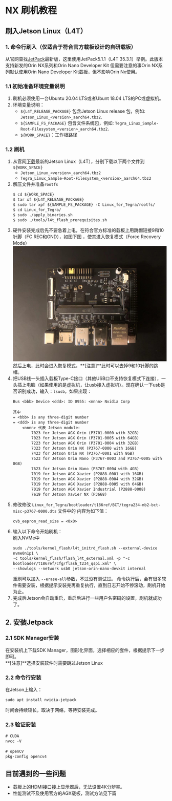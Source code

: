 # NX 刷机教程
## 刷入Jetson Linux（L4T）
### 1. 命令行刷入（仅适合于符合官方载板设计的自研载板）
从官网查找[JetPack](https://developer.nvidia.com/embedded/jetpack-archive)最新版，这里使用JetPack5.1.1（L4T 35.3.1）举例。此版本支持新发的Orin NX系列和Orin Nano Developer Kit 但需要注意的事Orin NX系列默认使用Orin Nano Developer Kit载板，但不影响Orin Nx使用。 
### 1.1 初始准备环境变量说明
1. 刷机必须使用一台Ubuntu 20.04 LTS或者Ubunt 18.04 LTS的PC或虚拟机。  
2. 环境变量说明： 
    * `${L4T_RELEASE_PACKAGE}` 包含Jetson Linux release 包，例如: `Jetson_Linux_<version>_aarch64.tbz2`.
    * `${SAMPLE_FS_PACKAGE}` 包含文件系统包，例如: `Tegra_Linux_Sample-Root-Filesystem_<version>_aarch64.tbz2`.
    * `${WORK_SPACE}`：工作根路径

### 1.2 刷机
1. 从官网[下载](https://developer.nvidia.com/linux-tegra)最新的Jetson Linux（L4T），分别下载以下两个文件到`${WORK_SPACE}`
    * `Jetson_Linux_<version>_aarch64.tbz2`
    * `Tegra_Linux_Sample-Root-Filesystem_<version>_aarch64.tbz2`
2. 解压文件并准备`rootfs`
    ```
    $ cd ${WORK_SPACE}
    $ tar xf ${L4T_RELEASE_PACKAGE}
    $ sudo tar xpf ${SAMPLE_FS_PACKAGE} -C Linux_for_Tegra/rootfs/
    $ cd Linux_for_Tegra/
    $ sudo ./apply_binaries.sh
    $ sudo ./tools/l4t_flash_prerequisites.sh
    ```
3. 硬件安装完成后先不要急着上电，在符合官方标准的载板上用跳帽短接9和10针脚（FC REC和GND），如图下图 ，使其进入恢复模式（Force Recovery Mode）  
![](../resources/recovery_mode.png)   
然后上电，此时会进入恢复模式，**[注意]**此时可以去掉9和10针脚的跳帽。
4. 把USB线一头插入载板Type-C接口（其他USB口不支持恢复模式下连接），一头插上电脑（如果使用的是虚拟机，让usb接入虚拟机）。现在确认一下usb是否识别成功，输入：`lsusb`，如果出现：
    ```
    Bus <bbb> Device <ddd>: ID 0955: <nnnn> Nvidia Corp 

    其中
    = <bbb> is any three-digit number
    = <ddd> is any three-digit number
        <nnnn> 代表 Jetson module:
            7023 for Jetson AGX Orin (P3701-0000 with 32GB)
            7023 for Jetson AGX Orin (P3701-0005 with 64GB)
            7223 for Jetson AGX Orin (P3701-0004 with 32GB)
            7323 for Jetson Orin NX (P3767-0000 with 16GB)
            7423 for Jetson Orin NX (P3767-0001 with 8GB)
            7523 for Jetson Orin Nano (P3767-0003 and P3767-0005 with 8GB)
            7623 for Jetson Orin Nano (P3767-0004 with 4GB)
            7019 for Jetson AGX Xavier (P2888-0001 with 16GB)
            7019 for Jetson AGX Xavier (P2888-0004 with 32GB)
            7019 for Jetson AGX Xavier (P2888-0005 with 64GB)
            7019 for Jetson AGX Xavier Industrial (P2888-0008)
            7e19 for Jetson Xavier NX (P3668)
    ```
5. 修改修改 `Linux_for_Tegra/bootloader/t186ref/BCT/tegra234-mb2-bct-misc-p3767-0000.dts` 文件中的 内容为如下值：
    ```
    cvb_eeprom_read_size = <0x0>
    ```
6. 输入以下命令开始刷机：  
    刷入NVMe中
    ```
    sudo ./tools/kernel_flash/l4t_initrd_flash.sh --external-device nvme0n1p1 \
    -c tools/kernel_flash/flash_l4t_external.xml -p "-c bootloader/t186ref/cfg/flash_t234_qspi.xml" \
    --showlogs --network usb0 jetson-orin-nano-devkit internal
    ```
    重刷可以加入 `--erase-all`参数，不过没有测试过。
    命令执行后，会有很多软件需要安装，根据提示安装完再重复执行，直到日志开始不停滚动，刷机开始为止。
7. 完成后Jetson会自动重启，重启后进行一些用户名密码的设置，刷机就成功了。
## 2. 安装Jetpack
### 2.1 SDK Manager安装
在安装机上下载SDK Manager，图形化界面，选择相应的套件，根据提示下一步即可。  
**[注意]**选择安装软件时需要跳过Jetson Linux
### 2.2 命令行安装
在Jetson上输入：
```
sudo apt install nvidia-jetpack
```
时间会持续较长，取决于网络，等待安装完成。
### 2.3 验证安装
```
# CUDA
nvcc -V

# openCV
pkg-config opencv4
```

## 目前遇到的一些问题
* 载板上的HDMI接口接上显示器后，无法设置4K分辨率。
* 性能测试不及使用官方的AGX载板，测试方法见下篇